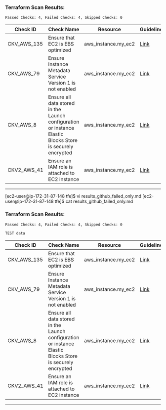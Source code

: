 ### Terraform Scan Results:

```
Passed Checks: 4, Failed Checks: 4, Skipped Checks: 0
```

| Check ID    | Check Name                                                                                                | Resource            | Guideline                                                                                                                                               | File       |
|-------------|-----------------------------------------------------------------------------------------------------------|---------------------|---------------------------------------------------------------------------------------------------------------------------------------------------------|------------|
| CKV_AWS_135 | Ensure that EC2 is EBS optimized                                                                          | aws_instance.my_ec2 | [Link](https://docs.prismacloud.io/en/enterprise-edition/policy-reference/aws-policies/aws-general-policies/ensure-that-ec2-is-ebs-optimized)           | /main-1.tf |
| CKV_AWS_79  | Ensure Instance Metadata Service Version 1 is not enabled                                                 | aws_instance.my_ec2 | [Link](https://docs.prismacloud.io/en/enterprise-edition/policy-reference/aws-policies/aws-general-policies/bc-aws-general-31)                          | /main-1.tf |
| CKV_AWS_8   | Ensure all data stored in the Launch configuration or instance Elastic Blocks Store is securely encrypted | aws_instance.my_ec2 | [Link](https://docs.prismacloud.io/en/enterprise-edition/policy-reference/aws-policies/aws-general-policies/general-13)                                 | /main-1.tf |
| CKV2_AWS_41 | Ensure an IAM role is attached to EC2 instance                                                            | aws_instance.my_ec2 | [Link](https://docs.prismacloud.io/en/enterprise-edition/policy-reference/aws-policies/aws-iam-policies/ensure-an-iam-role-is-attached-to-ec2-instance) | /main-1.tf |

---
[ec2-user@ip-172-31-87-148 tfe]$ vi results_github_failed_only.md
[ec2-user@ip-172-31-87-148 tfe]$ cat results_github_failed_only.md
### Terraform Scan Results:

```
Passed Checks: 4, Failed Checks: 4, Skipped Checks: 0
```

```
TEST data
```

| Check ID    | Check Name                                                                                                | Resource            | Guideline                                                                                                                                               | File       |
|-------------|-----------------------------------------------------------------------------------------------------------|---------------------|---------------------------------------------------------------------------------------------------------------------------------------------------------|------------|
| CKV_AWS_135 | Ensure that EC2 is EBS optimized                                                                          | aws_instance.my_ec2 | [Link](https://docs.prismacloud.io/en/enterprise-edition/policy-reference/aws-policies/aws-general-policies/ensure-that-ec2-is-ebs-optimized)           | /main-1.tf |
| CKV_AWS_79  | Ensure Instance Metadata Service Version 1 is not enabled                                                 | aws_instance.my_ec2 | [Link](https://docs.prismacloud.io/en/enterprise-edition/policy-reference/aws-policies/aws-general-policies/bc-aws-general-31)                          | /main-1.tf |
| CKV_AWS_8   | Ensure all data stored in the Launch configuration or instance Elastic Blocks Store is securely encrypted | aws_instance.my_ec2 | [Link](https://docs.prismacloud.io/en/enterprise-edition/policy-reference/aws-policies/aws-general-policies/general-13)                                 | /main-1.tf |
| CKV2_AWS_41 | Ensure an IAM role is attached to EC2 instance                                                            | aws_instance.my_ec2 | [Link](https://docs.prismacloud.io/en/enterprise-edition/policy-reference/aws-policies/aws-iam-policies/ensure-an-iam-role-is-attached-to-ec2-instance) | /main-1.tf |

---
